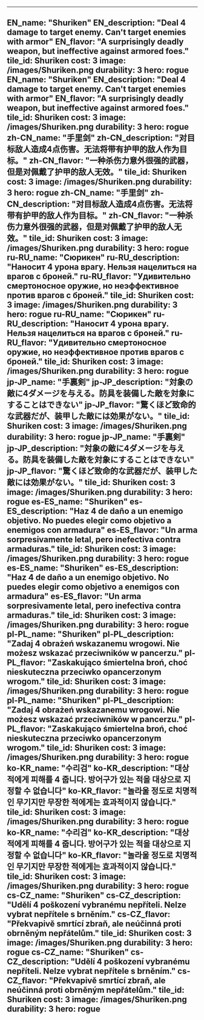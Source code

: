 ---

EN_name: "Shuriken"
EN_description: "Deal 4 damage to target enemy.  Can't target enemies with armor"
EN_flavor: "A surprisingly deadly weapon, but ineffective against armored foes."
tile_id: Shuriken
cost: 3
image: /images/Shuriken.png
durability: 3
hero: rogue
EN_name: "Shuriken"
EN_description: "Deal 4 damage to target enemy.  Can't target enemies with armor"
EN_flavor: "A surprisingly deadly weapon, but ineffective against armored foes."
tile_id: Shuriken
cost: 3
image: /images/Shuriken.png
durability: 3
hero: rogue
zh-CN_name: "手里剑"
zh-CN_description: "对目标敌人造成4点伤害。无法将带有护甲的敌人作为目标。"
zh-CN_flavor: "一种杀伤力意外很强的武器，但是对佩戴了护甲的敌人无效。"
tile_id: Shuriken
cost: 3
image: /images/Shuriken.png
durability: 3
hero: rogue
zh-CN_name: "手里剑"
zh-CN_description: "对目标敌人造成4点伤害。无法将带有护甲的敌人作为目标。"
zh-CN_flavor: "一种杀伤力意外很强的武器，但是对佩戴了护甲的敌人无效。"
tile_id: Shuriken
cost: 3
image: /images/Shuriken.png
durability: 3
hero: rogue
ru-RU_name: "Сюрикен"
ru-RU_description: "Наносит 4 урона врагу. Нельзя нацелиться на врагов с броней."
ru-RU_flavor: "Удивительно смертоносное оружие, но неэффективное против врагов с броней."
tile_id: Shuriken
cost: 3
image: /images/Shuriken.png
durability: 3
hero: rogue
ru-RU_name: "Сюрикен"
ru-RU_description: "Наносит 4 урона врагу. Нельзя нацелиться на врагов с броней."
ru-RU_flavor: "Удивительно смертоносное оружие, но неэффективное против врагов с броней."
tile_id: Shuriken
cost: 3
image: /images/Shuriken.png
durability: 3
hero: rogue
jp-JP_name: "手裏剣"
jp-JP_description: "対象の敵に4ダメージを与える。防具を装備した敵を対象にすることはできない"
jp-JP_flavor: "驚くほど致命的な武器だが、装甲した敵には効果がない。"
tile_id: Shuriken
cost: 3
image: /images/Shuriken.png
durability: 3
hero: rogue
jp-JP_name: "手裏剣"
jp-JP_description: "対象の敵に4ダメージを与える。防具を装備した敵を対象にすることはできない"
jp-JP_flavor: "驚くほど致命的な武器だが、装甲した敵には効果がない。"
tile_id: Shuriken
cost: 3
image: /images/Shuriken.png
durability: 3
hero: rogue
es-ES_name: "Shuriken"
es-ES_description: "Haz 4 de daño a un enemigo objetivo. No puedes elegir como objetivo a enemigos con armadura"
es-ES_flavor: "Un arma sorpresivamente letal, pero inefectiva contra armaduras."
tile_id: Shuriken
cost: 3
image: /images/Shuriken.png
durability: 3
hero: rogue
es-ES_name: "Shuriken"
es-ES_description: "Haz 4 de daño a un enemigo objetivo. No puedes elegir como objetivo a enemigos con armadura"
es-ES_flavor: "Un arma sorpresivamente letal, pero inefectiva contra armaduras."
tile_id: Shuriken
cost: 3
image: /images/Shuriken.png
durability: 3
hero: rogue
pl-PL_name: "Shuriken"
pl-PL_description: "Zadaj 4 obrażeń wskazanemu wrogowi. Nie możesz wskazać przeciwników w pancerzu."
pl-PL_flavor: "Zaskakująco śmiertelna broń, choć nieskuteczna przeciwko opancerzonym wrogom."
tile_id: Shuriken
cost: 3
image: /images/Shuriken.png
durability: 3
hero: rogue
pl-PL_name: "Shuriken"
pl-PL_description: "Zadaj 4 obrażeń wskazanemu wrogowi. Nie możesz wskazać przeciwników w pancerzu."
pl-PL_flavor: "Zaskakująco śmiertelna broń, choć nieskuteczna przeciwko opancerzonym wrogom."
tile_id: Shuriken
cost: 3
image: /images/Shuriken.png
durability: 3
hero: rogue
ko-KR_name: "수리검"
ko-KR_description: "대상 적에게 피해를 4 줍니다. 방어구가 있는 적을 대상으로 지정할 수 없습니다"
ko-KR_flavor: "놀라울 정도로 치명적인 무기지만 무장한 적에게는 효과적이지 않습니다."
tile_id: Shuriken
cost: 3
image: /images/Shuriken.png
durability: 3
hero: rogue
ko-KR_name: "수리검"
ko-KR_description: "대상 적에게 피해를 4 줍니다. 방어구가 있는 적을 대상으로 지정할 수 없습니다"
ko-KR_flavor: "놀라울 정도로 치명적인 무기지만 무장한 적에게는 효과적이지 않습니다."
tile_id: Shuriken
cost: 3
image: /images/Shuriken.png
durability: 3
hero: rogue
cs-CZ_name: "Shuriken"
cs-CZ_description: "Udělí 4 poškození vybranému nepříteli. Nelze vybrat nepřítele s brněním."
cs-CZ_flavor: "Překvapivě smrtící zbraň, ale neúčinná proti obrněným nepřátelům."
tile_id: Shuriken
cost: 3
image: /images/Shuriken.png
durability: 3
hero: rogue
cs-CZ_name: "Shuriken"
cs-CZ_description: "Udělí 4 poškození vybranému nepříteli. Nelze vybrat nepřítele s brněním."
cs-CZ_flavor: "Překvapivě smrtící zbraň, ale neúčinná proti obrněným nepřátelům."
tile_id: Shuriken
cost: 3
image: /images/Shuriken.png
durability: 3
hero: rogue
---